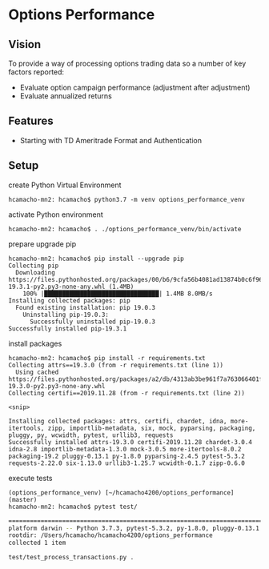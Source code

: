 Options Performance
===================

## Vision

To provide a way of processing options trading data so a number of key factors reported:
* Evaluate option campaign performance (adjustment after adjustment)
* Evaluate annualized returns

## Features
* Starting with TD Ameritrade Format and Authentication

## Setup
create Python Virtual Environment
```
hcamacho-mn2: hcamacho$ python3.7 -m venv options_performance_venv
```
activate Python environment
```
hcamacho-mn2: hcamacho$ . ./options_performance_venv/bin/activate
```
prepare upgrade pip
```
hcamacho-mn2: hcamacho$ pip install --upgrade pip
Collecting pip
  Downloading https://files.pythonhosted.org/packages/00/b6/9cfa56b4081ad13874b0c6f96af8ce16cfbc1cb06bedf8e9164ce5551ec1/pip-19.3.1-py2.py3-none-any.whl (1.4MB)
    100% |████████████████████████████████| 1.4MB 8.0MB/s 
Installing collected packages: pip
  Found existing installation: pip 19.0.3
    Uninstalling pip-19.0.3:
      Successfully uninstalled pip-19.0.3
Successfully installed pip-19.3.1
```
install packages
```
hcamacho-mn2: hcamacho$ pip install -r requirements.txt 
Collecting attrs==19.3.0 (from -r requirements.txt (line 1))
  Using cached https://files.pythonhosted.org/packages/a2/db/4313ab3be961f7a763066401fb77f7748373b6094076ae2bda2806988af6/attrs-19.3.0-py2.py3-none-any.whl
Collecting certifi==2019.11.28 (from -r requirements.txt (line 2))

<snip>

Installing collected packages: attrs, certifi, chardet, idna, more-itertools, zipp, importlib-metadata, six, mock, pyparsing, packaging, pluggy, py, wcwidth, pytest, urllib3, requests
Successfully installed attrs-19.3.0 certifi-2019.11.28 chardet-3.0.4 idna-2.8 importlib-metadata-1.3.0 mock-3.0.5 more-itertools-8.0.2 packaging-19.2 pluggy-0.13.1 py-1.8.0 pyparsing-2.4.5 pytest-5.3.2 requests-2.22.0 six-1.13.0 urllib3-1.25.7 wcwidth-0.1.7 zipp-0.6.0
```
execute tests
```
(options_performance_venv) [~/hcamacho4200/options_performance] (master)
hcamacho-mn2: hcamacho$ pytest test/
```
```bash
========================================================================================================================================= test session starts =========================================================================================================================================
platform darwin -- Python 3.7.3, pytest-5.3.2, py-1.8.0, pluggy-0.13.1
rootdir: /Users/hcamacho/hcamacho4200/options_performance
collected 1 item                                                                                                                                                                                                                                                                                      

test/test_process_transactions.py . 
```
